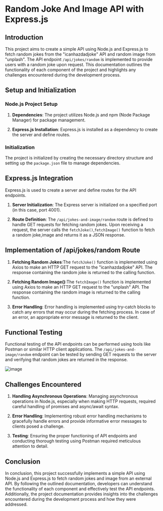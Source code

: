 # Random Joke And Image API with Express.js

## Introduction

This project aims to create a simple API using Node.js and Express.js to fetch random jokes from the "icanhazdadjoke" API and random image from "unplash". The API endpoint `/api/jokes/random` is implemented to provide users with a random joke upon request. This documentation outlines the functionality of each component of the project and highlights any challenges encountered during the development process.

## Setup and Initialization

### Node.js Project Setup

1. **Dependencies**: The project utilizes Node.js and npm (Node Package Manager) for package management.
   
2. **Express.js Installation**: Express.js is installed as a dependency to create the server and define routes.

### Initialization

The project is initialized by creating the necessary directory structure and setting up the `package.json` file to manage dependencies.

## Express.js Integration

Express.js is used to create a server and define routes for the API endpoints.

1. **Server Initialization**: The Express server is initialized on a specified port (in this case, port 4001).

2. **Route Definition**: The `/api/jokes-and-image/random` route is defined to handle GET requests for fetching random jokes. Upon receiving a request, the server calls the `fetchJoke()`,`fetchImage()` function to fetch a random joke,image and returns it as a JSON response.

## Implementation of /api/jokes/random Route

1. **Fetching Random Jokes**:The `fetchJoke()` function is implemented using Axios to make an HTTP GET request to the "icanhazdadjoke" API. The response containing the random joke is returned to the calling function.
2.  **Fetching Random Image()**:The `fetchImage()` function is implemented using Axios to make an HTTP GET request to the "unplash" API. The response containing the random image is returned to the calling function.

3. **Error Handling**: Error handling is implemented using try-catch blocks to catch any errors that may occur during the fetching process. In case of an error, an appropriate error message is returned to the client.

## Functional Testing

Functional testing of the API endpoints can be performed using tools like Postman or similar HTTP client applications. The `/api/jokes-and-image/random` endpoint can be tested by sending GET requests to the server and verifying that random jokes are returned in the response.

![image](https://github.com/sanketmahadik191/NodeJS_Assignment/assets/125791466/c231ca72-2596-47ec-a2fd-2d0fca90cab0)



## Challenges Encountered

1. **Handling Asynchronous Operations**: Managing asynchronous operations in Node.js, especially when making HTTP requests, required careful handling of promises and async/await syntax.

2. **Error Handling**: Implementing robust error handling mechanisms to gracefully handle errors and provide informative error messages to clients posed a challenge.

3. **Testing**: Ensuring the proper functioning of API endpoints and conducting thorough testing using Postman required meticulous attention to detail.

## Conclusion

In conclusion, this project successfully implements a simple API using Node.js and Express.js to fetch random jokes and image from an external API. By following the outlined documentation, developers can understand the functionality of each component and effectively test the API endpoints. Additionally, the project documentation provides insights into the challenges encountered during the development process and how they were addressed.
